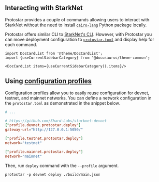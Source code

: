 ## Interacting with StarkNet

Protostar provides a couple of commands allowing users to interact with StarkNet without the need to
install [`cairo-lang`](https://pypi.org/project/cairo-lang/) Python package locally.

Protostar offers similar CLI to [StarkNet's CLI](https://docs.starknet.io/docs/CLI/commands). 
However, with Protostar you can move deployment configuration to [`protostar.toml`](/docs/tutorials/project-initialization#protostartoml) and display help for each command.

```mdx-code-block
import DocCardList from '@theme/DocCardList';
import {useCurrentSidebarCategory} from '@docusaurus/theme-common';

<DocCardList items={useCurrentSidebarCategory().items}/>
```

## Using [configuration profiles](../03-project-initialization.md#configuration-profiles)
Configuration profiles allow you to easily reuse configuration for devnet, testnet, and mainnet networks. You can define a network configuration in the `protostar.toml` as demonstrated in the snippet below.

```toml title=protostar.toml
# ...

# https://github.com/Shard-Labs/starknet-devnet
["profile.devnet.protostar.deploy"]
gateway-url="http://127.0.0.1:5050/"

["profile.testnet.protostar.deploy"]
network="testnet"

["profile.mainnet.protostar.deploy"]
network="mainnet"
```

Then, run `deploy` command with the `--profile` argument.
```text
protostar -p devnet deploy ./build/main.json
```
